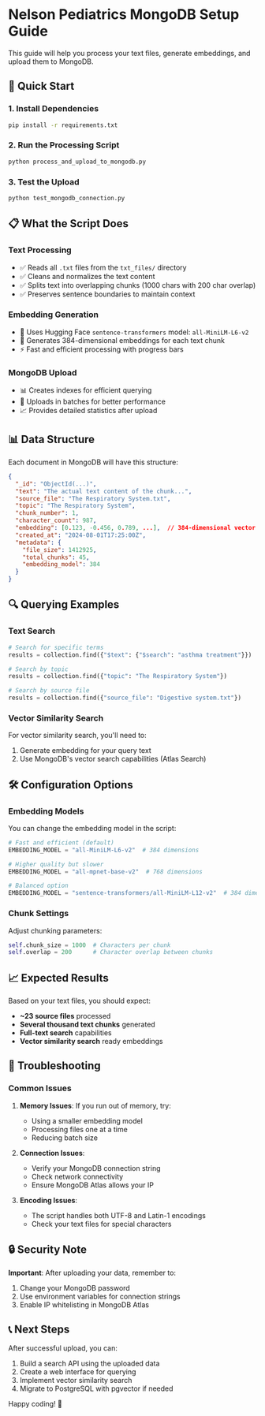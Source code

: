 # Nelson Pediatrics MongoDB Setup Guide

This guide will help you process your text files, generate embeddings, and upload them to MongoDB.

## 🚀 Quick Start

### 1. Install Dependencies

```bash
pip install -r requirements.txt
```

### 2. Run the Processing Script

```bash
python process_and_upload_to_mongodb.py
```

### 3. Test the Upload

```bash
python test_mongodb_connection.py
```

## 📋 What the Script Does

### Text Processing
- ✅ Reads all `.txt` files from the `txt_files/` directory
- ✅ Cleans and normalizes the text content
- ✅ Splits text into overlapping chunks (1000 chars with 200 char overlap)
- ✅ Preserves sentence boundaries to maintain context

### Embedding Generation
- 🤖 Uses Hugging Face `sentence-transformers` model: `all-MiniLM-L6-v2`
- 🧠 Generates 384-dimensional embeddings for each text chunk
- ⚡ Fast and efficient processing with progress bars

### MongoDB Upload
- 📊 Creates indexes for efficient querying
- 🔄 Uploads in batches for better performance
- 📈 Provides detailed statistics after upload

## 📊 Data Structure

Each document in MongoDB will have this structure:

```json
{
  "_id": "ObjectId(...)",
  "text": "The actual text content of the chunk...",
  "source_file": "The Respiratory System.txt",
  "topic": "The Respiratory System",
  "chunk_number": 1,
  "character_count": 987,
  "embedding": [0.123, -0.456, 0.789, ...],  // 384-dimensional vector
  "created_at": "2024-08-01T17:25:00Z",
  "metadata": {
    "file_size": 1412925,
    "total_chunks": 45,
    "embedding_model": 384
  }
}
```

## 🔍 Querying Examples

### Text Search
```python
# Search for specific terms
results = collection.find({"$text": {"$search": "asthma treatment"}})

# Search by topic
results = collection.find({"topic": "The Respiratory System"})

# Search by source file
results = collection.find({"source_file": "Digestive system.txt"})
```

### Vector Similarity Search
For vector similarity search, you'll need to:
1. Generate embedding for your query text
2. Use MongoDB's vector search capabilities (Atlas Search)

## 🛠️ Configuration Options

### Embedding Models
You can change the embedding model in the script:

```python
# Fast and efficient (default)
EMBEDDING_MODEL = "all-MiniLM-L6-v2"  # 384 dimensions

# Higher quality but slower
EMBEDDING_MODEL = "all-mpnet-base-v2"  # 768 dimensions

# Balanced option
EMBEDDING_MODEL = "sentence-transformers/all-MiniLM-L12-v2"  # 384 dimensions
```

### Chunk Settings
Adjust chunking parameters:

```python
self.chunk_size = 1000  # Characters per chunk
self.overlap = 200      # Character overlap between chunks
```

## 📈 Expected Results

Based on your text files, you should expect:
- **~23 source files** processed
- **Several thousand text chunks** generated
- **Full-text search** capabilities
- **Vector similarity search** ready embeddings

## 🔧 Troubleshooting

### Common Issues

1. **Memory Issues**: If you run out of memory, try:
   - Using a smaller embedding model
   - Processing files one at a time
   - Reducing batch size

2. **Connection Issues**: 
   - Verify your MongoDB connection string
   - Check network connectivity
   - Ensure MongoDB Atlas allows your IP

3. **Encoding Issues**:
   - The script handles both UTF-8 and Latin-1 encodings
   - Check your text files for special characters

## 🔒 Security Note

**Important**: After uploading your data, remember to:
1. Change your MongoDB password
2. Use environment variables for connection strings
3. Enable IP whitelisting in MongoDB Atlas

## 📞 Next Steps

After successful upload, you can:
1. Build a search API using the uploaded data
2. Create a web interface for querying
3. Implement vector similarity search
4. Migrate to PostgreSQL with pgvector if needed

Happy coding! 🎉

